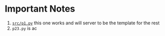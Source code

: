 # Important Notes 

1. [`src/p1.py`](./src/p1.py) this one works and will server to be the template for the rest
2. `p23.py` is ac 